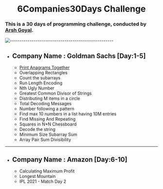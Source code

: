 ## <h1 align="center">6Companies30Days Challenge</h1>

### This is a 30 days of programming challenge, conducted by [Arsh Goyal](https://bit.ly/arshgoyalyt). 

![-----------------------------------------------------](https://raw.githubusercontent.com/andreasbm/readme/master/assets/lines/rainbow.png)
- ## Company Name : Goldman Sachs [Day:1-5]
  - [Print Anagrams Together](GoldmanSachs/print_anagram.cpp)
  - Overlapping Rectangles
  - Count the subarrays
  - Run Length Encoding
  - Nth Ugly Number
  - Greatest Common Divisor of Strings
  - Distributing M items in a circle
  - Total Decoding Messages
  - Number following a pattern
  - Find max 10 numbers in a list having 10M entries
  - Find Missing And Repeating 
  - Squares in N*N Chessboard
  - Decode the string
  - Minimum Size Subarray Sum
  - Array Pair Sum Divisibility 

---
- ## Company Name : Amazon [Day:6-10]
  - Calculating Maximum Profit
  - Longest Mountain
  - IPL 2021 - Match Day 2


